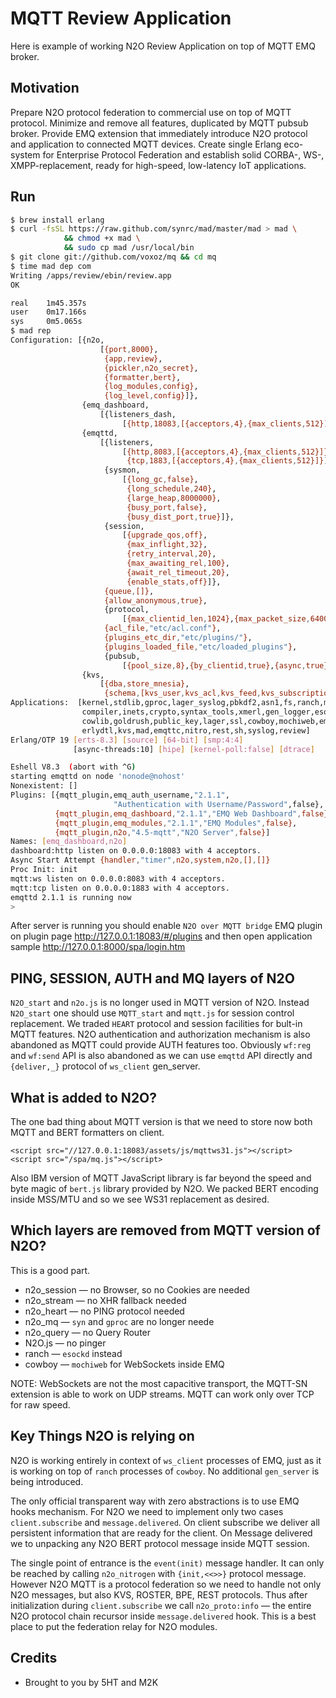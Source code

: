 MQTT Review Application
=======================

Here is example of working N2O Review Application on top of MQTT EMQ broker.

Motivation
----------

Prepare N2O protocol federation to commercial use on top of MQTT protocol.
Minimize and remove all features, duplicated by MQTT pubsub broker.
Provide EMQ extension that immediately introduce N2O protocol and
application to connected MQTT devices. Create single Erlang eco-system
for Enterprise Protocol Federation and establish
solid CORBA-, WS-, XMPP-replacement, ready for high-speed,
low-latency IoT applications.

Run
---

```sh
$ brew install erlang
$ curl -fsSL https://raw.github.com/synrc/mad/master/mad > mad \
            && chmod +x mad \
            && sudo cp mad /usr/local/bin
$ git clone git://github.com/voxoz/mq && cd mq
$ time mad dep com
Writing /apps/review/ebin/review.app
OK

real    1m45.357s
user    0m17.166s
sys     0m5.065s
$ mad rep
Configuration: [{n2o,
                    [{port,8000},
                     {app,review},
                     {pickler,n2o_secret},
                     {formatter,bert},
                     {log_modules,config},
                     {log_level,config}]},
                {emq_dashboard,
                    [{listeners_dash,
                         [{http,18083,[{acceptors,4},{max_clients,512}]}]}]},
                {emqttd,
                    [{listeners,
                         [{http,8083,[{acceptors,4},{max_clients,512}]},
                          {tcp,1883,[{acceptors,4},{max_clients,512}]}]},
                     {sysmon,
                         [{long_gc,false},
                          {long_schedule,240},
                          {large_heap,8000000},
                          {busy_port,false},
                          {busy_dist_port,true}]},
                     {session,
                         [{upgrade_qos,off},
                          {max_inflight,32},
                          {retry_interval,20},
                          {max_awaiting_rel,100},
                          {await_rel_timeout,20},
                          {enable_stats,off}]},
                     {queue,[]},
                     {allow_anonymous,true},
                     {protocol,
                         [{max_clientid_len,1024},{max_packet_size,64000}]},
                     {acl_file,"etc/acl.conf"},
                     {plugins_etc_dir,"etc/plugins/"},
                     {plugins_loaded_file,"etc/loaded_plugins"},
                     {pubsub,
                         [{pool_size,8},{by_clientid,true},{async,true}]}]},
                {kvs,
                    [{dba,store_mnesia},
                     {schema,[kvs_user,kvs_acl,kvs_feed,kvs_subscription]}]}]
Applications:  [kernel,stdlib,gproc,lager_syslog,pbkdf2,asn1,fs,ranch,mnesia,
                compiler,inets,crypto,syntax_tools,xmerl,gen_logger,esockd,
                cowlib,goldrush,public_key,lager,ssl,cowboy,mochiweb,emqttd,
                erlydtl,kvs,mad,emqttc,nitro,rest,sh,syslog,review]
Erlang/OTP 19 [erts-8.3] [source] [64-bit] [smp:4:4]
              [async-threads:10] [hipe] [kernel-poll:false] [dtrace]

Eshell V8.3  (abort with ^G)
starting emqttd on node 'nonode@nohost'
Nonexistent: []
Plugins: [{mqtt_plugin,emq_auth_username,"2.1.1",
                       "Authentication with Username/Password",false},
          {mqtt_plugin,emq_dashboard,"2.1.1","EMQ Web Dashboard",false},
          {mqtt_plugin,emq_modules,"2.1.1","EMQ Modules",false},
          {mqtt_plugin,n2o,"4.5-mqtt","N2O Server",false}]
Names: [emq_dashboard,n2o]
dashboard:http listen on 0.0.0.0:18083 with 4 acceptors.
Async Start Attempt {handler,"timer",n2o,system,n2o,[],[]}
Proc Init: init
mqtt:ws listen on 0.0.0.0:8083 with 4 acceptors.
mqtt:tcp listen on 0.0.0.0:1883 with 4 acceptors.
emqttd 2.1.1 is running now
>
```
After server is running you should enable `N2O over MQTT bridge` EMQ plugin
on plugin page http://127.0.0.1:18083/#/plugins and then open application
sample http://127.0.0.1:8000/spa/login.htm

PING, SESSION, AUTH and MQ layers of N2O
----------------------------------------

`N2O_start` and `n2o.js` is no longer used in MQTT version of N2O.
Instead `N2O_start` one should use `MQTT_start` and `mqtt.js` for session control replacement.
We traded `HEART` protocol and session facilities for bult-in MQTT features.
N2O authentication and authorization mechanism is also abandoned as MQTT
could provide AUTH features too. Obviously `wf:reg` and `wf:send` API
is also abandoned as we can use `emqttd` API directly and `{deliver,_}` protocol of
`ws_client` gen_server. 

What is added to N2O?
---------------------

The one bad thing about MQTT version is that we need to store now
both MQTT and BERT formatters on client.

```
<script src="//127.0.0.1:18083/assets/js/mqttws31.js"></script>
<script src="/spa/mq.js"></script>
```

Also IBM version of MQTT JavaScript library is far beyond the
speed and byte magic of `bert.js` library provided by N2O.
We packed BERT encoding inside MSS/MTU and so we see
WS31 replacement as desired.

Which layers are removed from MQTT version of N2O?
--------------------------------------------------

This is a good part.

* n2o_session — no Browser, so no Cookies are needed
* n2o_stream — no XHR fallback needed
* n2o_heart — no PING protocol needed
* n2o_mq — `syn` and `gproc` are no longer neede
* n2o_query — no Query Router 
* N2O.js — no pinger
* ranch — `esockd` instead
* cowboy — `mochiweb` for WebSockets inside EMQ

NOTE: WebSockets are not the most capacitive transport, the
MQTT-SN extension is able to work on UDP streams.
MQTT can work only over TCP for raw speed.

Key Things N2O is relying on
----------------------------

N2O is working entirely in context of `ws_client` processes of EMQ, just
as it is working on top of `ranch` processes of `cowboy`.
No additional `gen_server` is being introduced.

The only official transparent way with zero abstractions is to use EMQ hooks
mechanism. For N2O we need to implement only two cases `client.subscribe` and
`message.delivered`. On client subscribe we deliver all persistent information
that are ready for the client. On Message delivered we to unpacking any N2O
BERT protocol message inside MQTT session.

The single point of entrance is the `event(init)` message handler.
It can only be reached by calling `n2o_nitrogen` with `{init,<<>>}` protocol message.
However N2O MQTT is a protocol federation so we need to handle not only N2O messages,
but also KVS, ROSTER, BPE, REST protocols.
Thus after initialization during `client.subscribe`  we call `n2o_proto:info` — 
the entire N2O protocol chain recursor inside `message.delivered` hook. 
This is a best place to put the federation relay for N2O modules.

Credits
-------
* Brought to you by 5HT and M2K

